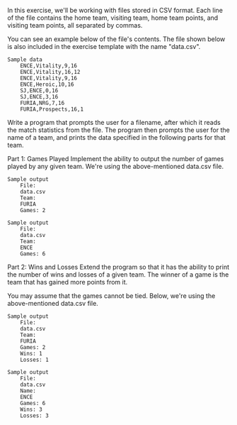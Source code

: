 
In this exercise, we'll be working with files stored in CSV format. Each line of the file contains the home team, visiting team, home team points, and visiting team points, all separated by commas.

You can see an example below of the file's contents. The file shown below is also included in the exercise template with the name "data.csv".

    Sample data
        ENCE,Vitality,9,16
        ENCE,Vitality,16,12
        ENCE,Vitality,9,16
        ENCE,Heroic,10,16
        SJ,ENCE,0,16
        SJ,ENCE,3,16
        FURIA,NRG,7,16
        FURIA,Prospects,16,1

Write a program that prompts the user for a filename, after which it reads the match statistics from the file. The program then prompts the user for the name of a team, and prints the data specified in the following parts for that team.

Part 1: Games Played
Implement the ability to output the number of games played by any given team. We're using the above-mentioned data.csv file.

    Sample output
        File:
        data.csv
        Team:
        FURIA
        Games: 2

    Sample output
        File:
        data.csv
        Team:
        ENCE
        Games: 6

Part 2: Wins and Losses
Extend the program so that it has the ability to print the number of wins and losses of a given team. The winner of a game is the team that has gained more points from it.

You may assume that the games cannot be tied. Below, we're using the above-mentioned data.csv file.

    Sample output
        File:
        data.csv
        Team:
        FURIA
        Games: 2
        Wins: 1
        Losses: 1

    Sample output
        File:
        data.csv
        Name:
        ENCE
        Games: 6
        Wins: 3
        Losses: 3